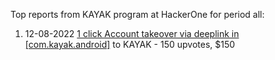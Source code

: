 Top reports from KAYAK program at HackerOne for period all:

1. 12-08-2022 [1 click Account takeover via deeplink in [com.kayak.android]](https://hackerone.com/reports/1667998) to KAYAK - 150 upvotes, $150
